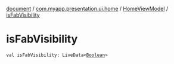 [document](../../index.md) / [com.myapp.presentation.ui.home](../index.md) / [HomeViewModel](index.md) / [isFabVisibility](./is-fab-visibility.md)

# isFabVisibility

`val isFabVisibility: LiveData<`[`Boolean`](https://kotlinlang.org/api/latest/jvm/stdlib/kotlin/-boolean/index.html)`>`
